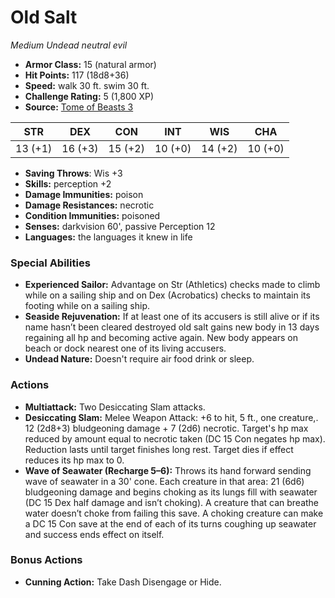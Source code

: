 # Old Salt

*Medium* *Undead* *neutral evil*

- **Armor Class:** 15 (natural armor)
- **Hit Points:** 117 (18d8+36)
- **Speed:** walk 30 ft. swim 30 ft.
- **Challenge Rating:** 5 (1,800 XP)
- **Source:** [Tome of Beasts 3](https://koboldpress.com/kpstore/product/tome-of-beasts-2-for-5th-edition/)

| STR | DEX | CON | INT | WIS | CHA |
| --- | --- | --- | --- | --- | --- |
| 13 (+1) | 16 (+3) | 15 (+2) | 10 (+0) | 14 (+2) | 10 (+0) |

- **Saving Throws**: Wis +3
- **Skills:** perception +2
- **Damage Immunities:** poison
- **Damage Resistances:** necrotic
- **Condition Immunities:** poisoned
- **Senses:** darkvision 60', passive Perception 12
- **Languages:** the languages it knew in life
### Special Abilities
- **Experienced Sailor:** Advantage on Str (Athletics) checks made to climb while on a sailing ship and on Dex (Acrobatics) checks to maintain its footing while on a sailing ship.
- **Seaside Rejuvenation:** If at least one of its accusers is still alive or if its name hasn’t been cleared destroyed old salt gains new body in 13 days regaining all hp and becoming active again. New body appears on beach or dock nearest one of its living accusers.
- **Undead Nature:** Doesn't require air food drink or sleep.
### Actions
- **Multiattack:** Two Desiccating Slam attacks.
- **Desiccating Slam:** Melee Weapon Attack: +6 to hit, 5 ft., one creature,. 12 (2d8+3) bludgeoning damage + 7 (2d6) necrotic. Target's hp max reduced by amount equal to necrotic taken (DC 15 Con negates hp max). Reduction lasts until target finishes long rest. Target dies if effect reduces its hp max to 0.
- **Wave of Seawater (Recharge 5–6):** Throws its hand forward sending wave of seawater in a 30' cone. Each creature in that area: 21 (6d6) bludgeoning damage and begins choking as its lungs fill with seawater (DC 15 Dex half damage and isn’t choking). A creature that can breathe water doesn’t choke from failing this save. A choking creature can make a DC 15 Con save at the end of each of its turns coughing up seawater and success ends effect on itself.
### Bonus Actions
- **Cunning Action:** Take Dash Disengage or Hide.
